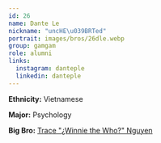 ```yaml
---
id: 26
name: Dante Le
nickname: "uncHE\u039BRTed"
portrait: images/bros/26dle.webp
group: gamgam
role: alumni
links:
  instagram: danteple
  linkedin: danteple
---
```


**Ethnicity:** Vietnamese

**Major:** Psychology

**Big Bro:** [Trace "¿Winnie the Who?" Nguyen](07tnguyen)
